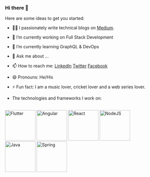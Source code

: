 ### Hi there 👋

Here are some ideas to get you started:

- 👨‍💻 I passionately write technical blogs on [Medium](https://medium.com/@sharmaritesh3312).
- 🔭 I’m currently working on Full Stack Development
- 🌱 I’m currently learning GraphQL & DevOps
- 💬 Ask me about ...
- 📫 How to reach me: [LinkedIn](https://www.linkedin.com/in/sharmaritesh33/) [Twitter](https://twitter.com/sharma_ritesh33) [Facebook](https://www.facebook.com/profile.php?id=100005763907513)
- 😄 Pronouns: He/His
- ⚡ Fun fact: I am a music lover, cricket lover and a web series lover.

- The technologies and frameworks I work on:
<br />
<img src="https://cdn.iconscout.com/icon/free/png-512/flutter-2038877-1720090.png" height="100" width="100" alt="Flutter" /> <img src="https://angular.io/assets/images/logos/angular/angular.png" height="100" width="100" alt="Angular" /> <img src="https://upload.wikimedia.org/wikipedia/commons/thumb/a/a7/React-icon.svg/800px-React-icon.svg.png" height="100" width="100" alt="React" /> <img src="https://pluspng.com/img-png/nodejs-png-node-js-on-light-background-1843.png" height="100" width="100" alt="NodeJS" /> <img src="https://logos-download.com/wp-content/uploads/2016/10/Java_logo_icon.png" height="100" width="100" alt="Java" /> <img src="https://download.logo.wine/logo/Spring_Framework/Spring_Framework-Logo.wine.png" height="100" width="100" alt="Spring" />
